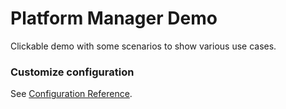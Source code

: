 # Platform Manager Demo

Clickable demo with some scenarios to show various use cases.

### Customize configuration
See [Configuration Reference](https://cli.vuejs.org/config/).
